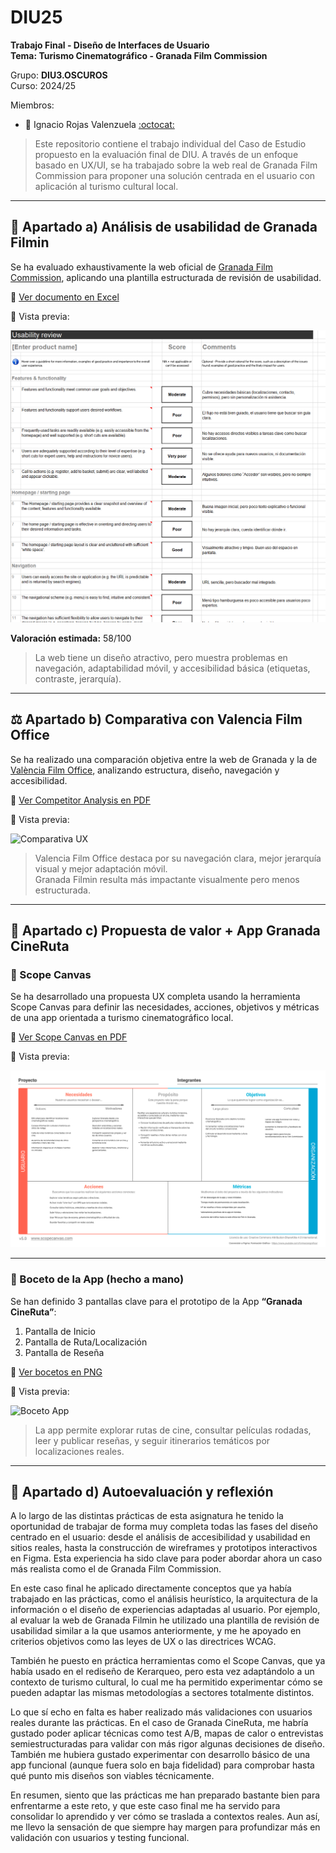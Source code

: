# DIU25  
**Trabajo Final - Diseño de Interfaces de Usuario**  
**Tema: Turismo Cinematográfico - Granada Film Commission**

Grupo: **DIU3.OSCUROS**  
Curso: 2024/25  

Miembros:
- 👤 Ignacio Rojas Valenzuela [:octocat:](https://github.com/tuusuario)

> Este repositorio contiene el trabajo individual del Caso de Estudio propuesto en la evaluación final de DIU. A través de un enfoque basado en UX/UI, se ha trabajado sobre la web real de Granada Film Commission para proponer una solución centrada en el usuario con aplicación al turismo cultural local.

---

## 🧭 Apartado a) Análisis de usabilidad de Granada Filmin

Se ha evaluado exhaustivamente la web oficial de [Granada Film Commission](https://filmgranada.com/), aplicando una plantilla estructurada de revisión de usabilidad.

📄 [Ver documento en Excel](./P5/Usability-review.xls)

📸 Vista previa:

![Usability Review](./P5/Usability-review.png)

**Valoración estimada:** 58/100  
> La web tiene un diseño atractivo, pero muestra problemas en navegación, adaptabilidad móvil, y accesibilidad básica (etiquetas, contraste, jerarquía).

---

## ⚖️ Apartado b) Comparativa con Valencia Film Office

Se ha realizado una comparación objetiva entre la web de Granada y la de [València Film Office](https://valenciafilmoffice.org/), analizando estructura, diseño, navegación y accesibilidad.

📄 [Ver Competitor Analysis en PDF](./P5/Competitor%20Analysis%20%5BDIU23%5D%20(Copy)%20(1).pdf)

📸 Vista previa:

![Comparativa UX](./P5/Competitor%20Analysis%20%5BDIU23%5D%20(Copy)%20(1)-1.png)

> Valencia Film Office destaca por su navegación clara, mejor jerarquía visual y mejor adaptación móvil.  
> Granada Filmin resulta más impactante visualmente pero menos estructurada.

---

## 🎯 Apartado c) Propuesta de valor + App Granada CineRuta

### 📌 Scope Canvas

Se ha desarrollado una propuesta UX completa usando la herramienta Scope Canvas para definir las necesidades, acciones, objetivos y métricas de una app orientada a turismo cinematográfico local.

📄 [Ver Scope Canvas en PDF](./P5/Scope%20Canvas%20(Community)%20(Copy).pdf)

📸 Vista previa:

![Scope Canvas CineRuta](./P5/Scope%20Canvas%20(Community)%20(Copy)-1.png)

---

### 📲 Boceto de la App (hecho a mano)

Se han definido 3 pantallas clave para el prototipo de la App **“Granada CineRuta”**:  
1. Pantalla de Inicio  
2. Pantalla de Ruta/Localización  
3. Pantalla de Reseña

📄 [Ver bocetos en PNG](./P5/finalbocetos.png)

📸 Vista previa:

![Boceto App](./P5/finalbocetos.png)

> La app permite explorar rutas de cine, consultar películas rodadas, leer y publicar reseñas, y seguir itinerarios temáticos por localizaciones reales.

---

## 🧠 Apartado d) Autoevaluación y reflexión

A lo largo de las distintas prácticas de esta asignatura he tenido la oportunidad de trabajar de forma muy completa todas las fases del diseño centrado en el usuario: desde el análisis de accesibilidad y usabilidad en sitios reales, hasta la construcción de wireframes y prototipos interactivos en Figma. Esta experiencia ha sido clave para poder abordar ahora un caso más realista como el de Granada Film Commission.

En este caso final he aplicado directamente conceptos que ya había trabajado en las prácticas, como el análisis heurístico, la arquitectura de la información o el diseño de experiencias adaptadas al usuario. Por ejemplo, al evaluar la web de Granada Filmin he utilizado una plantilla de revisión de usabilidad similar a la que usamos anteriormente, y me he apoyado en criterios objetivos como las leyes de UX o las directrices WCAG.

También he puesto en práctica herramientas como el Scope Canvas, que ya había usado en el rediseño de Kerarqueo, pero esta vez adaptándolo a un contexto de turismo cultural, lo cual me ha permitido experimentar cómo se pueden adaptar las mismas metodologías a sectores totalmente distintos.

Lo que sí echo en falta es haber realizado más validaciones con usuarios reales durante las prácticas. En el caso de Granada CineRuta, me habría gustado poder aplicar técnicas como test A/B, mapas de calor o entrevistas semiestructuradas para validar con más rigor algunas decisiones de diseño. También me hubiera gustado experimentar con desarrollo básico de una app funcional (aunque fuera solo en baja fidelidad) para comprobar hasta qué punto mis diseños son viables técnicamente.

En resumen, siento que las prácticas me han preparado bastante bien para enfrentarme a este reto, y que este caso final me ha servido para consolidar lo aprendido y ver cómo se traslada a contextos reales. Aun así, me llevo la sensación de que siempre hay margen para profundizar más en validación con usuarios y testing funcional.


